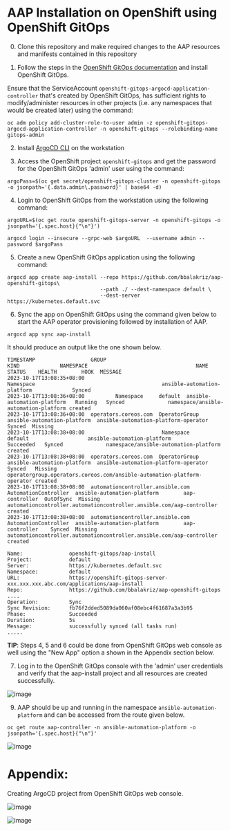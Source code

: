 AAP Installation on OpenShift using OpenShift GitOps
======================================================

0) Clone this repository and make required changes to the AAP resources and manifests contained in this repository

1) Follow the steps in the [OpenShift GitOps documentation](https://docs.openshift.com/gitops/1.10/installing_gitops/installing-openshift-gitops.html#installing-gitops-operator-using-cli_installing-openshift-gitops) and install OpenShift GitOps.

Ensure that the ServiceAccount `openshift-gitops-argocd-application-controller` that's created by OpenShift GitOps, has sufficient rights to modify/administer resources in other projects (i.e. any namespaces that would be created later) using the command:

```
oc adm policy add-cluster-role-to-user admin -z openshift-gitops-argocd-application-controller -n openshift-gitops --rolebinding-name gitops-admin
```

2) Install [ArgoCD CLI](https://argo-cd.readthedocs.io/en/stable/cli_installation/) on the workstation

3) Access the OpenShift project `openshift-gitops` and get the password for the OpenShift GitOps 'admin' user using the command:

```
argoPass=$(oc get secret/openshift-gitops-cluster -n openshift-gitops -o jsonpath='{.data.admin\.password}' | base64 -d)
```

4) Login to OpenShift GitOps from the workstation using the following command:
  
```
argoURL=$(oc get route openshift-gitops-server -n openshift-gitops -o jsonpath='{.spec.host}{"\n"}')

argocd login --insecure --grpc-web $argoURL  --username admin --password $argoPass
```

5) Create a new OpenShift GitOps application using the following command:

```
argocd app create aap-install --repo https://github.com/bbalakriz/aap-openshift-gitops\
                              --path ./ --dest-namespace default \
                              --dest-server https://kubernetes.default.svc
```

6) Sync the app on OpenShift GitOps using the command given below to start the AAP operator provisioning followed by installation of AAP. 

```
argocd app sync aap-install
```

It should produce an output like the one shown below. 

```
TIMESTAMP                  GROUP                                   KIND             NAMESPACE                                   NAME                    STATUS    HEALTH        HOOK  MESSAGE
2023-10-17T13:08:35+08:00                                     Namespace                                         ansible-automation-platform             Synced                        
2023-10-17T13:08:36+08:00          Namespace     default  ansible-automation-platform   Running   Synced              namespace/ansible-automation-platform created
2023-10-17T13:08:36+08:00  operators.coreos.com  OperatorGroup  ansible-automation-platform  ansible-automation-platform-operator    Synced  Missing              
2023-10-17T13:08:38+08:00                         Namespace        default                   ansible-automation-platform           Succeeded   Synced              namespace/ansible-automation-platform created
2023-10-17T13:08:38+08:00  operators.coreos.com  OperatorGroup  ansible-automation-platform  ansible-automation-platform-operator    Synced   Missing              operatorgroup.operators.coreos.com/ansible-automation-platform-operator created
2023-10-17T13:08:38+08:00  automationcontroller.ansible.com  AutomationController  ansible-automation-platform        aap-controller  OutOfSync  Missing              automationcontroller.automationcontroller.ansible.com/aap-controller created
2023-10-17T13:08:38+08:00  automationcontroller.ansible.com  AutomationController  ansible-automation-platform        aap-controller    Synced  Missing              automationcontroller.automationcontroller.ansible.com/aap-controller created

Name:               openshift-gitops/aap-install
Project:            default
Server:             https://kubernetes.default.svc
Namespace:          default
URL:                https://openshift-gitops-server-xxx.xxx.xxx.abc.com/applications/aap-install
Repo:               https://github.com/bbalakriz/aap-openshift-gitops
....
Operation:          Sync
Sync Revision:      fb76f2dded5089da060af08ebc4f61687a3a3b95
Phase:              Succeeded
Duration:           5s
Message:            successfully synced (all tasks run)
.....
```

**TIP**: Steps 4, 5 and 6 could be done from OpenShift GitOps web console as well using the "New App" option a shown in the Appendix section below. 

7) Log in to the OpenShift GitOps console with the 'admin' user credentials and verify that the aap-install project and all resources are created successfully.
   
![image](https://github.com/bbalakriz/aap-openshift-gitops/assets/37283315/b24cf34f-84ac-48b2-8c99-ec76e44e034c)

9) AAP should be up and running in the namespace `ansible-automation-platform` and can be accessed from the route given below. 

```
oc get route aap-controller -n ansible-automation-platform -o jsonpath='{.spec.host}{"\n"}'
```

![image](https://github.com/bbalakriz/aap-openshift-gitops/assets/37283315/bb4eebf9-9ed9-452d-93e4-206b0ae788bc)




Appendix:
=========

Creating ArgoCD project from OpenShift GitOps web console. 

![image](https://github.com/bbalakriz/aap-openshift-gitops/assets/37283315/79d37100-0ca1-4aac-b410-30fda315d5f3)

![image](https://github.com/bbalakriz/aap-openshift-gitops/assets/37283315/0553d1a9-ffb8-48a4-95d4-564e46de511d)

